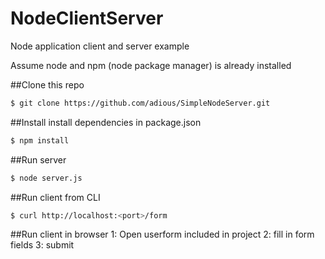 # NodeClientServer
Node application client and server example

Assume node and npm (node package manager) is already installed

##Clone this repo

```sh
$ git clone https://github.com/adious/SimpleNodeServer.git
```

##Install install dependencies in package.json 

```sh
$ npm install
```

##Run server

```sh
$ node server.js
```

##Run client from CLI
```sh
$ curl http://localhost:<port>/form
```

##Run client in browser
1: Open userform included in project
2: fill in form fields
3: submit


